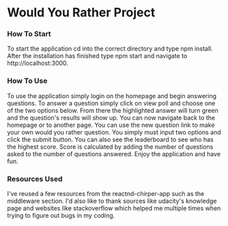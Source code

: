 # Would You Rather Project

### How To Start

To start the application cd into the correct directory and type npm install.
After the installation has finished type npm start and navigate to http://localhost:3000.

### How To Use

To use the application simply login on the homepage and begin answering questions. To answer
a question simply click on view poll and choose one of the two options below. From there the
highlighted answer will turn green and the question's results will show up. You can now navigate
back to the homepage or to another page. You can use the new question link to make your own would
you rather question. You simply must input two options and click the submit button. You can also
see the leaderboard to see who has the highest score. Score is calculated by adding the number of
questions asked to the number of questions answered. Enjoy the application and have fun.

### Resources Used

I've reused a few resources from the reactnd-chirper-app such as the middleware section.
I'd also like to thank sources like udacity's knowledge page and websites like stackoverflow
which helped me multiple times when trying to figure out bugs in my coding. 
